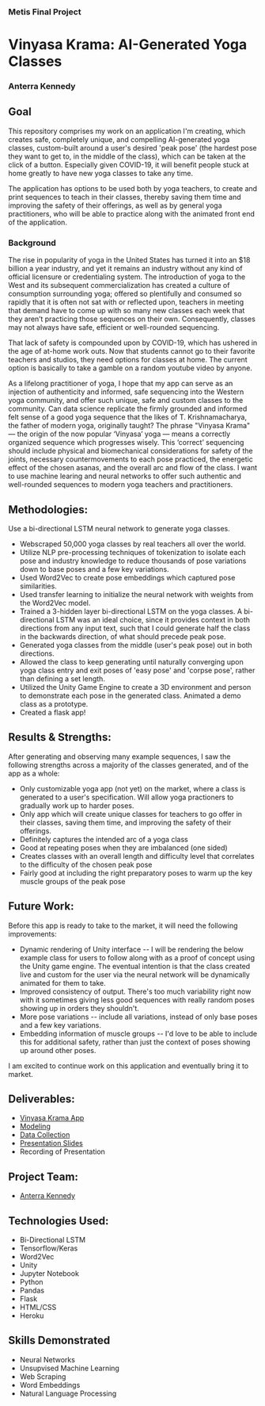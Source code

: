 ### Metis Final Project

# Vinyasa Krama: AI-Generated Yoga Classes

### Anterra Kennedy

## Goal

This repository comprises my work on an application I'm creating, which creates safe, completely unique, and compelling AI-generated yoga classes, custom-built around a user's desired 'peak pose' (the hardest pose they want to get to, in the middle of the class), which can be taken at the click of a button. Especially given COVID-19, it will benefit people stuck at home greatly to have new yoga classes to take any time.

The application has options to be used both by yoga teachers, to create and print sequences to teach in their classes, thereby saving them time and improving the safety of their offerings, as well as by general yoga practitioners, who will be able to practice along with the animated front end of the application.

### Background

The rise in popularity of yoga in the United States has turned it into an \$18 billion a year industry, and yet it remains an industry without any kind of official licensure or credentialing system. The introduction of yoga to the West and its subsequent commercialization has created a culture of consumption surrounding yoga; offered so plentifully and consumed so rapidly that it is often not sat with or reflected upon, teachers in meeting that demand have to come up with so many new classes each week that they aren’t practicing those sequences on their own. Consequently, classes may not always have safe, efficient or well-rounded sequencing.

That lack of safety is compounded upon by COVID-19, which has ushered in the age of at-home work outs. Now that students cannot go to their favorite teachers and studios, they need options for classes at home. The current option is basically to take a gamble on a random youtube video by anyone.

As a lifelong practitioner of yoga, I hope that my app can serve as an injection of authenticity and informed, safe sequencing into the Western yoga community, and offer such unique, safe and custom classes to the community. Can data science replicate the firmly grounded and informed felt sense of a good yoga sequence that the likes of T. Krishnamacharya, the father of modern yoga, originally taught? The phrase "Vinyasa Krama" — the origin of the now popular ‘Vinyasa’ yoga — means a correctly organized sequence which progresses wisely. This ‘correct’ sequencing should include physical and biomechanical considerations for safety of the joints, necessary countermovements to each pose practiced, the energetic effect of the chosen asanas, and the overall arc and flow of the class. I want to use machine learing and neural networks to offer such authentic and well-rounded sequences to modern yoga teachers and practitioners.

## Methodologies:

Use a bi-directional LSTM neural network to generate yoga classes.

- Webscraped 50,000 yoga classes by real teachers all over the world.
- Utilize NLP pre-processing techniques of tokenization to isolate each pose and industry knowledge to reduce thousands of pose variations down to base poses and a few key variations.
- Used Word2Vec to create pose embeddings which captured pose similarities.
- Used transfer learning to initialize the neural network with weights from the Word2Vec model.
- Trained a 3-hidden layer bi-directional LSTM on the yoga classes. A bi-directional LSTM was an ideal choice, since it provides context in both directions from any input text, such that I could generate half the class in the backwards direction, of what should precede peak pose.
- Generated yoga classes from the middle (user's peak pose) out in both directions.
- Allowed the class to keep generating until naturally converging upon yoga class entry and exit poses of 'easy pose' and 'corpse pose', rather than defining a set length.
- Utilized the Unity Game Engine to create a 3D environment and person to demonstrate each pose in the generated class. Animated a demo class as a prototype.
- Created a flask app!

## Results & Strengths:

After generating and observing many example sequences, I saw the following strengths across a majority of the classes generated, and of the app as a whole:

- Only customizable yoga app (not yet) on the market, where a class is generated to a user's specification. Will allow yoga practioners to gradually work up to harder poses.
- Only app which will create unique classes for teachers to go offer in their classes, saving them time, and improving the safety of their offerings.
- Definitely captures the intended arc of a yoga class
- Good at repeating poses when they are imbalanced (one sided)
- Creates classes with an overall length and difficulty level that correlates to the difficulty of the chosen peak pose
- Fairly good at including the right preparatory poses to warm up the key muscle groups of the peak pose

## Future Work:

Before this app is ready to take to the market, it will need the following improvements:

- Dynamic rendering of Unity interface -- I will be rendering the below example class for users to follow along with as a proof of concept using the Unity game engine. The eventual intention is that the class created live and custom for the user via the neural network will be dynamically animated for them to take.
- Improved consistency of output. There's too much variability right now with it sometimes giving less good sequences with really random poses showing up in orders they shouldn't.
- More pose variations -- include all variations, instead of only base poses and a few key variations.
- Embedding information of muscle groups -- I'd love to be able to include this for additional safety, rather than just the context of poses showing up around other poses.

I am excited to continue work on this application and eventually bring it to market.

## Deliverables:

- [Vinyasa Krama App](https://github.com/anterra/vinyasa-krama/tree/master/application)
- [Modeling](https://github.com/anterra/vinyasa-krama/blob/master/modeling.ipynb)
- [Data Collection](https://github.com/anterra/vinyasa-krama/tree/master/data%20%26%20data%20collection)
- [Presentation Slides](https://github.com/anterra/vinyasa-krama/blob/master/Vinyasa%20Krama.pdf)
- Recording of Presentation

## Project Team:

- [Anterra Kennedy](https://linkedin.com/in/anterrakennedy)

## Technologies Used:

- Bi-Directional LSTM
- Tensorflow/Keras
- Word2Vec
- Unity
- Jupyter Notebook
- Python
- Pandas
- Flask
- HTML/CSS
- Heroku

## Skills Demonstrated

- Neural Networks
- Unsupvised Machine Learning
- Web Scraping
- Word Embeddings
- Natural Language Processing
